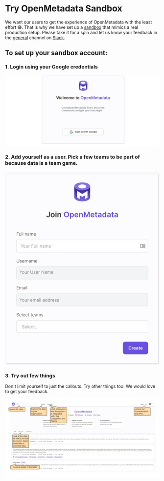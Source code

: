 # Try OpenMetadata Sandbox

We want our users to get the experience of OpenMetadata with the least effort 😁. That is why we have set up a [sandbox](https://sandbox.open-metadata.org) that mimics a real production setup. Please take it for a spin and let us know your feedback in the [general](https://openmetadata.slack.com/archives/C02AZGN0WKY) channel on [Slack](https://slack.open-metadata.org).

## To set up your sandbox account:

### 1. Login using your Google credentials

![](../.gitbook/assets/welcome.png)

### 2. Add yourself as a user. Pick a few teams to be part of because data is a team game.

![](../.gitbook/assets/create-user.png)

### 3. Try out few things

Don't limit yourself to just the callouts. Try other things too. We would love to get your feedback.

![](../.gitbook/assets/openmetadata-sandbox.png)
